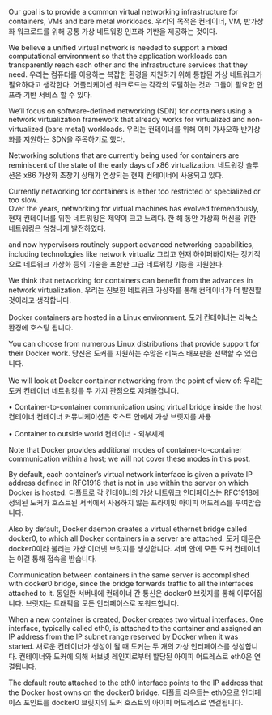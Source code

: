 Our goal is to provide a common virtual networking infrastructure for containers, VMs and bare metal workloads. 
우리의 목적은 컨테이너, VM, 반가상화 워크로드를 위해 공통 가상 네트워킹 인프라 기반을 제공하는 것이다.

We believe a unified virtual network is needed to support a mixed computational environment 
so that the application workloads can transparently reach each other and the infrastructure services that they need.
우리는 컴퓨터를 이용하는 복잡한 환경을 지원하기 위해 통합된 가상 네트워크가 필요하다고 생각한다.
어플리케이션 워크로드는 각각의 도달하는 것과 그들이 필요한 인프라 기반 서비스 할 수 있다. 

We’ll focus on software-defined networking (SDN) for containers using a network virtualization framework 
that already works for virtualized and non-virtualized (bare metal) workloads.
우리는 컨테이너를 위해 이미 가사오하 반가상화를 지원하는 SDN을 주목하기로 했다.

Networking solutions that are currently being used for containers are reminiscent of the state of the early days of 
x86 virtualization.
네트워킹 솔루션은 x86 가상화 초창기 상태가 연상되는 현재 컨테이너에 사용되고 있다.

Currently networking for containers is either too restricted or specialized or too slow.  
Over the years, networking for virtual machines has evolved tremendously, 
현재 컨테이너를 위한 네트워킹은 제약이 크고 느리다. 한 해 동안 가상화 머신을 위한 네트워킹은 엄청나게 발전하였다.

and now hypervisors routinely support advanced networking capabilities, including technologies like network virtualiz
그리고 현재 하이퍼바이저는 정기적으로 네트워크 가상화 등의 기술을 포함한 고급 네트워킹 기능을 지원한다.

We think that networking for containers can benefit from the advances in network virtualization.
우리는 진보한 네트워크 가상화를 통해 컨테이너가 더 발전할 것이라고 생각합니다.

Docker containers are hosted in a Linux environment. 
도커 컨테이너는 리눅스 환경에 호스팅 됩니다. 

You can choose from numerous Linux distributions that provide support for their Docker work. 
당신은 도커를 지원하는 수많은 리눅스 배포판을 선택할 수 있습니다.

We will look at Docker container networking from the point of view of:
우리는 도커 컨테이너 네트워킹를 두 가지 관점으로 지켜볼겁니다.

• Container-to-container communication using virtual bridge inside the host
컨테이너 컨테이너 커뮤니케이션은 호스트 안에서 가상 브릿지를 사용

• Container to outside world
컨테이너 - 외부세계 

Note that Docker provides additional modes of container-to-container communication within a host; 
we will not cover these modes in this post.

By default, each container’s virtual network interface is given a private IP address defined in RFC1918
that is not in use within the server on which Docker is hosted.
디플트로 각 컨테이너의 가상 네트워크 인터페이스는 RFC1918에 정의된 도커가 호스트된 서버에서 사용하지 않는 
프라이빗 아이피 어드레스를 부여받습니다. 

Also by default, Docker daemon creates a virtual ethernet bridge called docker0, to which all Docker containers 
in a server are attached.
도커 데몬은 docker0이라 불리는 가상 이더넷 브릿지를 생성합니다. 서버 안에 모든 도커 컨테이너는 이걸 통해 접속을 받습니다.

Communication between containers in the same server is accomplished with docker0 bridge,
since the bridge forwards traffic to all the interfaces attached to it.
동일한 서버내에 컨테이너 간 통신은 docker0 브릿지를 통해 이루어집니다. 브릿지는 트래픽을 모든 인터페이스로 포워드합니다.

When a new container is created, Docker creates two virtual interfaces. 
One interface, typically called eth0, is attached to the container and assigned an IP address 
from the IP subnet range reserved by Docker when it was started. 
새로운 컨테이너가 생성이 될 때 도커는 두 개의 가상 인터페이스를 생성합니다. 
컨테이너와 도커에 의해 서브넷 레인지로부터 할당된 아이피 어드레스로 eth0은 연결됩니다.

The default route attached to the eth0 interface points to the IP address that the Docker host owns on the docker0 bridge.
디폴트 라우트는 eth0으로 인터페이스 포인트를  docker0 브릿지의 도커 호스트의 아이피 어드레스로 연결됩니다. 
